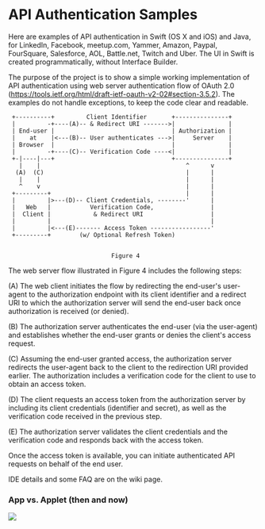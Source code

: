 # API Authentication Samples
Here are examples of API authentication in Swift (OS X and iOS) and Java, for LinkedIn, Facebook, meetup.com, Yammer, Amazon, Paypal, FourSquare, Salesforce, AOL, Battle.net, Twitch and Uber. The UI in Swift is created programmatically, without Interface Builder.

The purpose of the project is to show a simple working implementation of API authentication using web server authentication flow of OAuth 2.0 (https://tools.ietf.org/html/draft-ietf-oauth-v2-02#section-3.5.2). The examples do not handle exceptions, to keep the code clear and readable. 



     +----------+         Client Identifier       +---------------+
     |         -+----(A)-- & Redirect URI ------->|               |
     | End-user |                                 | Authorization |
     |    at    |<---(B)-- User authenticates --->|     Server    |
     | Browser  |                                 |               |
     |         -+----(C)-- Verification Code ----<|               |
     +-|----|---+                                 +---------------+
       |    |                                         ^      v
      (A)  (C)                                        |      |
       |    |                                         |      |
       ^    v                                         |      |
     +---------+                                      |      |
     |         |>---(D)-- Client Credentials, --------'      |
     |   Web   |           Verification Code,                |
     |  Client |            & Redirect URI                   |
     |         |                                             |
     |         |<---(E)------- Access Token -----------------'
     +---------+        (w/ Optional Refresh Token)


                                 Figure 4

   The web server flow illustrated in Figure 4 includes the following
   steps:

   (A)  The web client initiates the flow by redirecting the end-user's
        user-agent to the authorization endpoint with its client
        identifier and a redirect URI to which the authorization server
        will send the end-user back once authorization is received (or
        denied).

   (B)  The authorization server authenticates the end-user (via the
        user-agent) and establishes whether the end-user grants or
        denies the client's access request.

   (C)  Assuming the end-user granted access, the authorization server
        redirects the user-agent back to the client to the redirection
        URI provided earlier.  The authorization includes a verification
        code for the client to use to obtain an access token.

   (D)  The client requests an access token from the authorization
        server by including its client credentials (identifier and
        secret), as well as the verification code received in the
        previous step.

   (E)  The authorization server validates the client credentials and
        the verification code and responds back with the access token.

Once the access token is available, you can initiate authenticated API requests on behalf of the end user. 

IDE details and some FAQ are on the wiki page.


### App vs. Applet (then and now)

![](https://github.com/h0n3yBadg3r/API-Authentication/blob/master/app-vs-applet.png)
